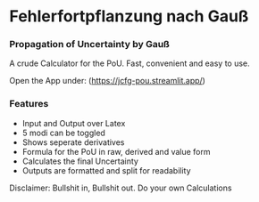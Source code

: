 # Fehlerfortpflanzung nach Gauß
### Propagation of Uncertainty by Gauß

A crude Calculator for the PoU.
Fast, convenient and easy to use.

Open the App under:
(https://jcfg-pou.streamlit.app/)

### Features
- Input and Output over Latex
- 5 modi can be toggled
- Shows seperate derivatives
- Formula for the PoU in raw, derived and value form
- Calculates the final Uncertainty
- Outputs are formatted and split for readability

Disclaimer: Bullshit in, Bullshit out. Do your own Calculations
